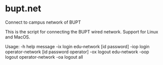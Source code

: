 # bupt.net
Connect to campus network of BUPT

This is the script for connecting the BUPT wired network.
Support for Linux and MacOS.

Usage:
-h      help message
-ix     login edu-network [id password]
-iop    login operator-network [id password operator]
-ox     logout edu-network
-oop    logout operator-network
-oa     logout all

